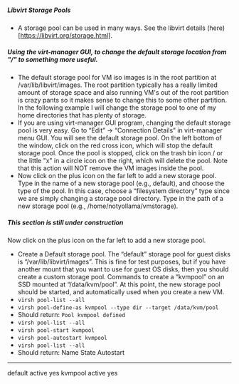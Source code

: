 ##### Libvirt Storage Pools
- A storage pool can be used in many ways. See the libvirt details (here)[https://libvirt.org/storage.html].

##### Using the virt-manager GUI, to change the default storage location from "/" to something more useful.
- The default storage pool for VM iso images is in the root partition at /var/lib/libvirt/images. The root partition typically has a really limited amount of storage space and also running VM's out of the root partition is crazy pants so it makes sense to change this to some other partition. In the following example I will change the storage pool to one of my home directories that has plenty of storage.
- If you are using virt-manager GUI program, changing the default storage pool is very easy. Go to “Edit” -> “Connection Details” in virt-manager menu GUI. You will see the default storage pool. On the left bottom of the window, click on the red cross icon, which will stop the default storage pool. Once the pool is stopped, click on the trash bin icon / or the little "x" in a circle icon on the right, which will delete the pool. Note that this action will NOT remove the VM images inside the pool. 
- Now click on the plus icon on the far left to add a new storage pool. Type in the name of a new storage pool (e.g., default), and choose the type of the pool. In this case, choose a “filesystem directory” type since we are simply changing a storage pool directory. Type in the path of a new storage pool (e.g., /home/notyollama/vmstorage).



##### This section is still under construction
Now click on the plus icon on the far left to add a new storage pool.
- Create a Default storage pool. The “default” storage pool for guest disks is “/var/lib/libvirt/images”. This is fine for test purposes, but if you have another mount that you want to use for guest OS disks, then you should create a custom storage pool. Commands to create a “kvmpool” on an SSD mounted at “/data/kvm/pool”. At this point, the new storage pool should be started, and automatically used when you create a new VM.
- `virsh pool-list --all`   
 - `virsh pool-define-as kvmpool --type dir --target /data/kvm/pool`
 - Should return: `Pool kvmpool defined`
 - `virsh pool-list --all`
 - `virsh pool-start kvmpool`
 - `virsh pool-autostart kvmpool`
 - `virsh pool-list --all`
 - Should return: 
 Name                 State      Autostart 
-------------------------------------------
 default              active     yes 
 kvmpool              active     yes
